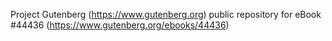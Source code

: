 Project Gutenberg (https://www.gutenberg.org) public repository for eBook #44436 (https://www.gutenberg.org/ebooks/44436)
